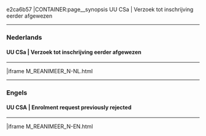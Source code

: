 e2ca6b57
|CONTAINER:page__synopsis
UU CSa | Verzoek tot inschrijving eerder afgewezen
_____
### Nederlands
#### UU CSa | Verzoek tot inschrijving eerder afgewezen
_____
|iframe
M_REANIMEER_N-NL.html
_____
### Engels
#### UU CSA | Enrolment request previously rejected
_____
|iframe
M_REANIMEER_N-EN.html